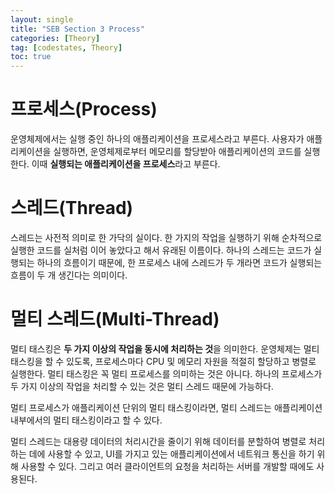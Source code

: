 ```yaml
---
layout: single
title: "SEB Section 3 Process"
categories: [Theory]
tag: [codestates, Theory]
toc: true
---
```


# 프로세스(Process)

운영체제에서는 실행 중인 하나의 애플리케이션을 프로세스라고 부른다. 사용자가 애플리케이션을 실행하면, 운영체제로부터 메모리를 할당받아 애플리케이션의 코드를 실행한다. 이때 **실행되는 애플리케이션을 프로세스**라고 부른다.

# 스레드(Thread)

스레드는 사전적 의미로 한 가닥의 실이다. 한 가지의 작업을 실행하기 위해 순차적으로 실행한 코드를 실처럼 이어 놓았다고 해서 유래된 이름이다. 하나의 스레드는 코드가 실행되는 하나의 흐름이기 때문에, 한 프로세스 내에 스레드가 두 개라면 코드가 실행되는 흐름이 두 개 생긴다는 의미이다.

# 멀티 스레드(Multi-Thread)

멀티 태스킹은 **두 가지 이상의 작업을 동시에 처리하는 것**을 의미한다.
운영체제는 멀티 태스킹을 할 수 있도록, 프로세스마다 CPU 및 메모리 자원을 적절히 할당하고 병렬로 실행한다. 멀티 태스킹은 꼭 멀티 프로세스를 의미하는 것은 아니다. 하나의 프로세스가 두 가지 이상의 작업을 처리할 수 있는 것은 멀티 스레드 때문에 가능하다.

멀티 프로세스가 애플리케이션 단위의 멀티 태스킹이라면, 멀티 스레드는 애플리케이션 내부에서의 멀티 태스킹이라고 할 수 있다.

멀티 스레드는 대용량 데이터의 처리시간을 줄이기 위해 데이터를 분할하여 병렬로 처리하는 데에 사용할 수 있고, UI를 가지고 있는 애플리케이션에서 네트워크 통신을 하기 위해 사용할 수 있다. 그리고 여러 클라이언트의 요청을 처리하는 서버를 개발할 때에도 사용된다.
